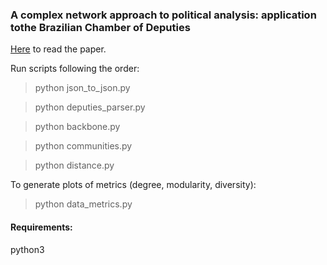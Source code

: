 ### A complex network approach to political analysis:  application tothe Brazilian Chamber of Deputies

[Here](https://arxiv.org/pdf/1909.02346.pdf) to read the paper.

Run scripts following the order: 

> python json_to_json.py

> python deputies_parser.py

> python backbone.py

> python communities.py

> python distance.py

To generate plots of metrics (degree, modularity, diversity):

> python data_metrics.py

#### Requirements:

python3
